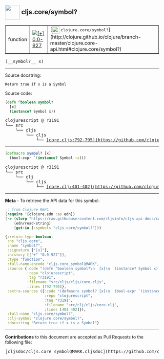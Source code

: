 ## <img width="48px" valign="middle" src="http://i.imgur.com/Hi20huC.png"> cljs.core/symbol?

 <table border="1">
<tr>

<td>function</td>
<td><a href="https://github.com/cljsinfo/cljs-api-docs/tree/0.0-927"><img valign="middle" alt="[+] 0.0-927" src="https://img.shields.io/badge/+-0.0--927-lightgrey.svg"></a> </td>
<td>
[<img height="24px" valign="middle" src="http://i.imgur.com/1GjPKvB.png"> <samp>clojure.core/symbol?</samp>](http://clojure.github.io/clojure/branch-master/clojure.core-api.html#clojure.core/symbol?)
</td>
</tr>
</table>

 <samp>
(__symbol?__ x)<br>
</samp>

---




Source docstring:

```
Return true if x is a Symbol
```

Source code:

```clj
(defn ^boolean symbol?
  [x]
  (instance? Symbol x))
```

 <pre>
clojurescript @ r3191
└── src
    └── cljs
        └── cljs
            └── <ins>[core.cljs:792-795](https://github.com/clojure/clojurescript/blob/r3191/src/cljs/cljs/core.cljs#L792-L795)</ins>
</pre>


---

```clj
(defmacro symbol? [x]
  (bool-expr `(instance? Symbol ~x)))
```

 <pre>
clojurescript @ r3191
└── src
    └── clj
        └── cljs
            └── <ins>[core.clj:401-402](https://github.com/clojure/clojurescript/blob/r3191/src/clj/cljs/core.clj#L401-L402)</ins>
</pre>

---

__Meta__ - To retrieve the API data for this symbol:

```clj
;; from Clojure REPL
(require '[clojure.edn :as edn])
(-> (slurp "https://raw.githubusercontent.com/cljsinfo/cljs-api-docs/catalog/cljs-api.edn")
    (edn/read-string)
    (get-in [:symbols "cljs.core/symbol?"]))
```

```clj
{:return-type boolean,
 :ns "cljs.core",
 :name "symbol?",
 :signature ["[x]"],
 :history [["+" "0.0-927"]],
 :type "function",
 :full-name-encode "cljs.core_symbolQMARK",
 :source {:code "(defn ^boolean symbol?\n  [x]\n  (instance? Symbol x))",
          :repo "clojurescript",
          :tag "r3191",
          :filename "src/cljs/cljs/core.cljs",
          :lines [792 795]},
 :extra-sources ({:code "(defmacro symbol? [x]\n  (bool-expr `(instance? Symbol ~x)))",
                  :repo "clojurescript",
                  :tag "r3191",
                  :filename "src/clj/cljs/core.clj",
                  :lines [401 402]}),
 :full-name "cljs.core/symbol?",
 :clj-symbol "clojure.core/symbol?",
 :docstring "Return true if x is a Symbol"}

```

---

__Contributions__ to this document are accepted as Pull Requests to the following file:

 <pre>
[cljsdoc/cljs.core_symbolQMARK.cljsdoc](https://github.com/cljsinfo/cljs-api-docs/blob/master/cljsdoc/cljs.core_symbolQMARK.cljsdoc)
</pre>

